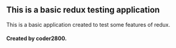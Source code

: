 ## This is a basic redux testing application

This is a basic application created to test some features of redux.

#### Created by coder2800.